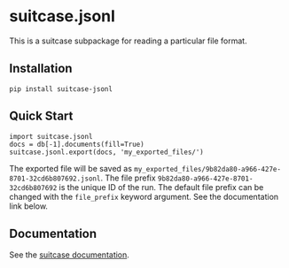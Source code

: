 # suitcase.jsonl

This is a suitcase subpackage for reading a particular file format.

## Installation

```
pip install suitcase-jsonl
```

## Quick Start

```
import suitcase.jsonl
docs = db[-1].documents(fill=True)
suitcase.jsonl.export(docs, 'my_exported_files/')
```

The exported file will be saved as
`my_exported_files/9b82da80-a966-427e-8701-32cd6b807692.jsonl`.
The file prefix `9b82da80-a966-427e-8701-32cd6b807692` is the unique ID of the
run. The default file prefix can be changed with the `file_prefix` keyword
argument. See the documentation link below.

## Documentation

See the [suitcase documentation](https://blueskyproject.io/suitcase).
